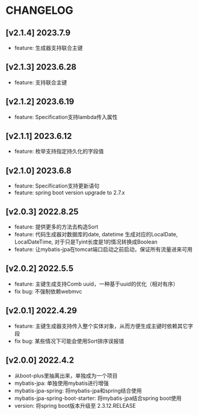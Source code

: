 # CHANGELOG

## [v2.1.4] 2023.7.9

* feature:  生成器支持联合主键

## [v2.1.3] 2023.6.28

* feature:  支持联合主键

## [v2.1.2] 2023.6.19

* feature:  Specification支持lambda传入属性

## [v2.1.1] 2023.6.12

* feature:  枚举支持指定持久化的字段值

## [v2.1.0] 2023.6.8

* feature:  Specification支持更新语句
* feature:  spring boot version upgrade to 2.7.x

## [v2.0.3] 2022.8.25

* feature:  提供更多的方法去构造Sort
* feature:  代码生成器对数据库的date, datetime 生成对应的LocalDate, LocalDateTime, 对于只是Tyint长度是1的情况转换成Boolean
* feature:  让mybatis-jpa在tomcat端口启动之前启动，保证所有流量进来可用

## [v2.0.2] 2022.5.5

* feature:  主键生成支持Comb uuid，一种基于uuid的优化（相对有序）
* fix bug:  不强制依赖webmvc

## [v2.0.1] 2022.4.29

* feature:  主键生成器支持传入整个实体对象，从而方便生成主键时依赖其它字段
* fix bug:  某些情况下可能会使用Sort排序误报错

## [v2.0.0] 2022.4.2

* 从boot-plus里抽离出来，单独成为一个项目
* mybatis-jpa: 单独使用mybatis进行增强
* mybatis-jpa-spring: 将mybatis-jpa和spring结合使用
* mybatis-jpa-spring-boot-starter: 将mybatis-jpa结合spring boot使用
* version: 将spring boot版本升级至 2.3.12.RELEASE 

